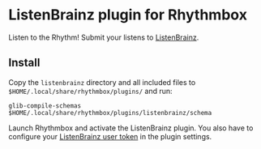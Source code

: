 # ListenBrainz plugin for Rhythmbox

Listen to the Rhythm! Submit your listens to [ListenBrainz](https://listenbrainz.org).

## Install

Copy the `listenbrainz` directory and all included files to
`$HOME/.local/share/rhythmbox/plugins/` and run:

    glib-compile-schemas $HOME/.local/share/rhythmbox/plugins/listenbrainz/schema

Launch Rhythmbox and activate the ListenBrainz plugin. You also have to
configure your [ListenBrainz user token](https://listenbrainz.org/profile/)
in the plugin settings.
